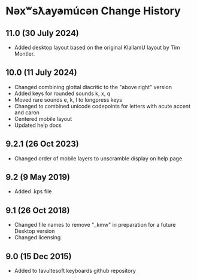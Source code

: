 Nəxʷsƛ̓ay̓əmúcən Change History
============================
11.0 (30 July 2024)
----------------
* Added desktop layout based on the original KlallamU layout by Tim Montler.

10.0 (11 July 2024)
----------------
* Changed combining glottal diacritic to the "above right" version
* Added keys for rounded sounds k, x, q
* Moved rare sounds e, k, l to longpress keys
* Changed to combined unicode codepoints for letters with acute accent and caron
* Centered mobile layout
* Updated help docs


9.2.1 (26 Oct 2023)
----------------
* Changed order of mobile layers to unscramble display on help page

9.2 (9 May 2019)
----------------
* Added .kps file

9.1 (26 Oct 2018)
-----------------
* Changed file names to remove "_kmw" in preparation for a future Desktop version
* Changed licensing

9.0 (15 Dec 2015)
-----------------

* Added to tavultesoft keyboards github repository
